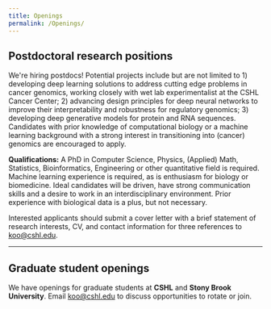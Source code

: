 ```yaml
---
title: Openings
permalink: /Openings/
---
```


## Postdoctoral research positions

We're hiring postdocs! Potential projects include but are not limited to 1) developing deep learning solutions to address cutting edge problems in cancer genomics, working closely with wet lab experimentalist at the CSHL Cancer Center; 2) advancing design principles for deep neural networks to improve their interpretability and robustness for regulatory genomics; 3) developing deep generative models for protein and RNA sequences. Candidates with prior knowledge of computational biology or a machine learning background with a strong interest in transitioning into (cancer) genomics are encouraged to apply.

<b>Qualifications:</b> A PhD in Computer Science, Physics, (Applied) Math, Statistics, Bioinformatics, Engineering or other quantitative field is required. Machine learning experience is required, as is enthusiasm for biology or biomedicine. Ideal candidates will be driven, have strong communication skills and a desire to work in an interdisciplinary environment. Prior experience with biological data is a plus, but not necessary.

Interested applicants should submit a cover letter with a brief statement of research interests, CV, and contact information for three references to koo@cshl.edu.

<hr>


## Graduate student openings

We have openings for graduate students at <b>CSHL</b> and <b>Stony Brook University</b>. Email koo@cshl.edu to discuss opportunities to rotate or join.

<br>
<br>
<br>
<br>
<br>
<br>


